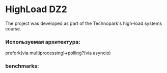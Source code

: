 # HighLoad DZ2

The project was developed as part of the Technopark's high-load systems course.

### Используемая архитектура:
prefork(via multiprocessing)+polling?(via asyncio)

### benchmarks:
